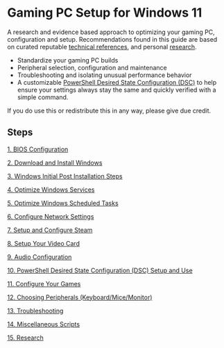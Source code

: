 # Gaming PC Setup for Windows 11
A research and evidence based approach to optimizing your gaming PC, configuration and setup. Recommendations found in this guide are based on curated reputable [technical references](CONTENT/TECHNICAL%20REFERENCES/), and personal [research](CONTENT/RESEARCH/README.md).

 * Standardize your gaming PC builds
 * Peripheral selection, configuration and maintenance
 * Troubleshooting and isolating unusual performance behavior
 * A customizable [PowerShell Desired State Configuration (DSC)](CONTENT/DOCS/PSDSC/README.md) to help ensure your settings always stay the same and quickly verified with a simple command.

If you do use this or redistribute this in any way, please give due credit.

## Steps
[1. BIOS Configuration](CONTENT/DOCS/BIOS/README.md)

[2. Download and Install Windows](CONTENT/DOCS/INSTALLWIN/README.md)

[3. Windows Initial Post Installation Steps](CONTENT/DOCS/POSTINSTALL/README.md)

[4. Optimize Windows Services](CONTENT/DOCS/SERVICES/README.md)

[5. Optimize Windows Scheduled Tasks](CONTENT/DOCS/SCHEDULEDTASKS/README.md)

[6. Configure Network Settings](CONTENT/DOCS/NETWORK/README.md)

[7. Setup and Configure Steam](CONTENT/DOCS/STEAM/README.md)

[8. Setup Your Video Card](CONTENT/DOCS/VIDEOCARD/README.md)

[9. Audio Configuration](CONTENT/DOCS/AUDIO/README.md)

[10. PowerShell Desired State Configuration (DSC) Setup and Use](CONTENT/DOCS/PSDSC/README.md)

[11. Configure Your Games](CONTENT/DOCS/GAMECONFIGS/README.md)

[12. Choosing Peripherals (Keyboard/Mice/Monitor)](CONTENT/DOCS/PERIPHERALS/README.md)

[13. Troubleshooting](CONTENT/TROUBLESHOOTING/README.md)

[14. Miscellaneous Scripts](CONTENT/SCRIPTS/README.md)

[15. Research](CONTENT/RESEARCH/README.md)
